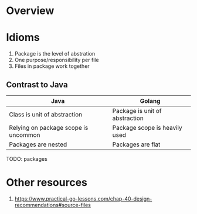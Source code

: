 # Overview


# Idioms
1. Package is the level of abstration
1. One purpose/responsibility per file
1. Files in package work together


## Contrast to Java
|Java|Golang|
|---|---|
|Class is unit of abstraction|Package is unit of abstraction|
|Relying on package scope is uncommon|Package scope is heavily used|
|Packages are nested|Packages are flat|

TODO: packages

# Other resources
1. https://www.practical-go-lessons.com/chap-40-design-recommendations#source-files
